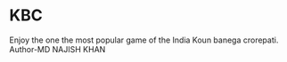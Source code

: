 # KBC
Enjoy the one the most popular game of the India Koun banega crorepati.
<br>
Author-MD NAJISH KHAN
